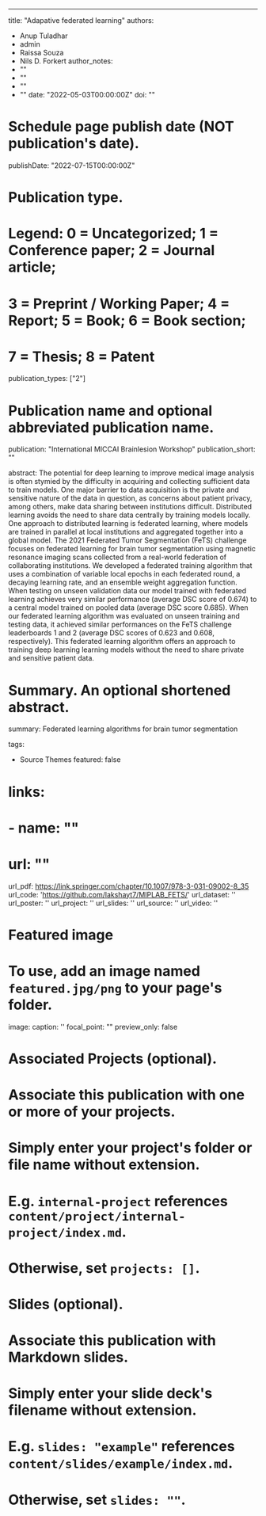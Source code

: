 ---
title: "Adapative federated learning"
authors:
- Anup Tuladhar
- admin
- Raissa Souza
- Nils D. Forkert 
author_notes:
- ""
- ""
- ""
- ""
date: "2022-05-03T00:00:00Z"
doi: ""

# Schedule page publish date (NOT publication's date).
publishDate: "2022-07-15T00:00:00Z"

# Publication type.
# Legend: 0 = Uncategorized; 1 = Conference paper; 2 = Journal article;
# 3 = Preprint / Working Paper; 4 = Report; 5 = Book; 6 = Book section;
# 7 = Thesis; 8 = Patent
publication_types: ["2"]

# Publication name and optional abbreviated publication name.
publication: "International MICCAI Brainlesion Workshop"
publication_short: ""

abstract: The potential for deep learning to improve medical image analysis is
often stymied by the difficulty in acquiring and collecting sufficient data to train
models. One major barrier to data acquisition is the private and sensitive nature of
the data in question, as concerns about patient privacy, among others, make data
sharing between institutions difficult. Distributed learning avoids the need to share
data centrally by training models locally. One approach to distributed learning is
federated learning, where models are trained in parallel at local institutions and
aggregated together into a global model. The 2021 Federated Tumor Segmentation (FeTS) challenge focuses on federated learning for brain tumor segmentation
using magnetic resonance imaging scans collected from a real-world federation of
collaborating institutions. We developed a federated training algorithm that uses
a combination of variable local epochs in each federated round, a decaying learning rate, and an ensemble weight aggregation function. When testing on unseen
validation data our model trained with federated learning achieves very similar
performance (average DSC score of 0.674) to a central model trained on pooled
data (average DSC score 0.685). When our federated learning algorithm was evaluated on unseen training and testing data, it achieved similar performances on the
FeTS challenge leaderboards 1 and 2 (average DSC scores of 0.623 and 0.608,
respectively). This federated learning algorithm offers an approach to training deep
learning learning models without the need to share private and sensitive patient
data.

# Summary. An optional shortened abstract.
summary: Federated learning algorithms for brain tumor segmentation

tags:
- Source Themes
featured: false

# links:
# - name: ""
#   url: ""
url_pdf: https://link.springer.com/chapter/10.1007/978-3-031-09002-8_35
url_code: 'https://github.com/lakshayt7/MIPLAB_FETS/'
url_dataset: ''
url_poster: ''
url_project: ''
url_slides: ''
url_source: ''
url_video: ''

# Featured image
# To use, add an image named `featured.jpg/png` to your page's folder. 
image:
  caption: ''
  focal_point: ""
  preview_only: false

# Associated Projects (optional).
#   Associate this publication with one or more of your projects.
#   Simply enter your project's folder or file name without extension.
#   E.g. `internal-project` references `content/project/internal-project/index.md`.
#   Otherwise, set `projects: []`.


# Slides (optional).
#   Associate this publication with Markdown slides.
#   Simply enter your slide deck's filename without extension.
#   E.g. `slides: "example"` references `content/slides/example/index.md`.
#   Otherwise, set `slides: ""`.

